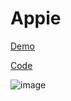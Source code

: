# Appie 
[Demo](https://albonyanalmarsos-01-task.netlify.app/)

[Code](./Code/)

![image](https://github.com/Ahmed-Elmoslmany/Kalbonyan-Elmarsos/assets/100316692/765801ef-f09a-41e1-b924-f750af63cbd0)
